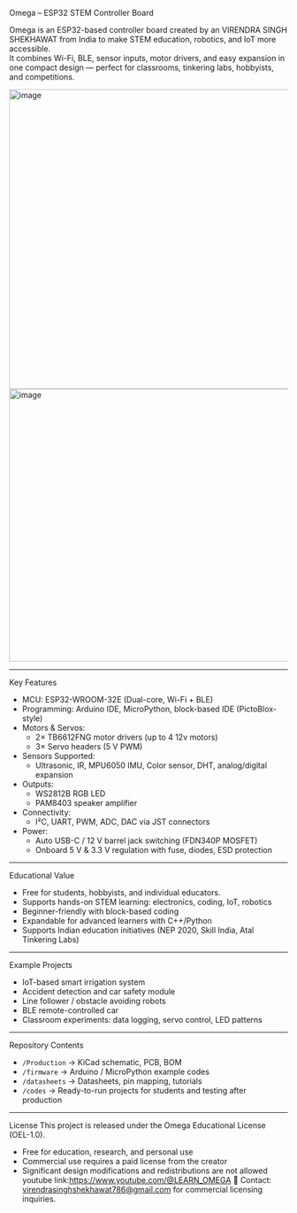 Omega – ESP32 STEM Controller Board

Omega is an ESP32-based controller board created by an VIRENDRA SINGH SHEKHAWAT from India to make STEM education, robotics, and IoT more accessible.  
It combines Wi-Fi, BLE, sensor inputs, motor drivers, and easy expansion in one compact design — perfect for classrooms, tinkering labs, hobbyists, and competitions.

<img width="652" height="542" alt="image" src="https://github.com/user-attachments/assets/c7a9f668-165d-4f9a-92bf-6b630b7d200d" />
  
<img width="636" height="493" alt="image" src="https://github.com/user-attachments/assets/40634b1c-cd7f-4491-af7a-36043c6c1dbc" />

---

Key Features
- MCU: ESP32-WROOM-32E (Dual-core, Wi-Fi + BLE)
- Programming: Arduino IDE, MicroPython, block-based IDE (PictoBlox-style)
- Motors & Servos:
  - 2× TB6612FNG motor drivers (up to 4 12v motors)
  - 3× Servo headers (5 V PWM)
- Sensors Supported:
  - Ultrasonic, IR, MPU6050 IMU, Color sensor, DHT, analog/digital expansion
- Outputs:
  - WS2812B RGB LED
  - PAM8403 speaker amplifier
- Connectivity:
  - I²C, UART, PWM, ADC, DAC via JST connectors
- Power:
  - Auto USB-C / 12 V barrel jack switching (FDN340P MOSFET)
  - Onboard 5 V & 3.3 V regulation with fuse, diodes, ESD protection

---

 Educational Value
- Free for students, hobbyists, and individual educators.
- Supports hands-on STEM learning: electronics, coding, IoT, robotics
- Beginner-friendly with block-based coding
- Expandable for advanced learners with C++/Python
- Supports Indian education initiatives (NEP 2020, Skill India, Atal Tinkering Labs)

---

Example Projects
- IoT-based smart irrigation system  
- Accident detection and car safety module  
- Line follower / obstacle avoiding robots  
- BLE remote-controlled car  
- Classroom experiments: data logging, servo control, LED patterns  

---

 Repository Contents
- `/Production` → KiCad schematic, PCB, BOM  
- `/firmware` → Arduino / MicroPython example codes  
- `/datasheets` → Datasheets, pin mapping, tutorials  
- `/codes` → Ready-to-run projects for students and testing after production 

---

License
This project is released under the Omega Educational License (OEL-1.0).  
-  Free for education, research, and personal use  
-  Commercial use requires a paid license from the creator  
-  Significant design modifications and redistributions are not allowed  
youtube link:https://www.youtube.com/@LEARN_OMEGA
📩 Contact: virendrasinghshekhawat786@gmail.com for commercial licensing inquiries.
